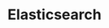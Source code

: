 ---
layout: default
title: Elasticsearch
nav_order: 3
has_children: true
parent: Datastore
permalink: /docs/datastore/elasticsearch
---